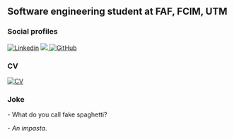 ## Software engineering student at FAF, FCIM, UTM

### Social profiles

[![Linkedin](https://img.shields.io/badge/LinkedIn-0077B5?style=for-the-badge&logo=linkedin&logoColor=white)](https://www.linkedin.com/in/timur-crav%C8%9Bov-65207b282/) <a href="mailto:timurcravtov04@gmail.com">
<img src="https://img.shields.io/badge/Gmail-D14836?style=for-the-badge&logo=Gmail&logoColor=white">
</a> 
[![GitHub](https://img.shields.io/badge/GitHub-181717?style=for-the-badge&logo=github&logoColor=white)](https://github.com/TimurCravtov)


### CV

[![CV](https://img.shields.io/badge/CV-Download-red?style=for-the-badge&logo=linkedin&logoColor=white)](https://example.com/your-cv.pdf)

### Joke

\- What do you call fake spaghetti?

\- *An impasta*.

